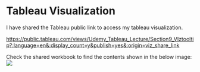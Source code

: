 # Tableau Visualization


I have shared the Tableau public link to access my tableau visualization.



https://public.tableau.com/views/Udemy_Tableau_Lecture/Section9_VIztooltip?:language=en&:display_count=y&publish=yes&:origin=viz_share_link


Check the shared workbook to find the contents shown in the below image:
![](https://github.com/kalai2033/Tableau_Visualization/blob/master/Tableau_Course_Contents.png)
